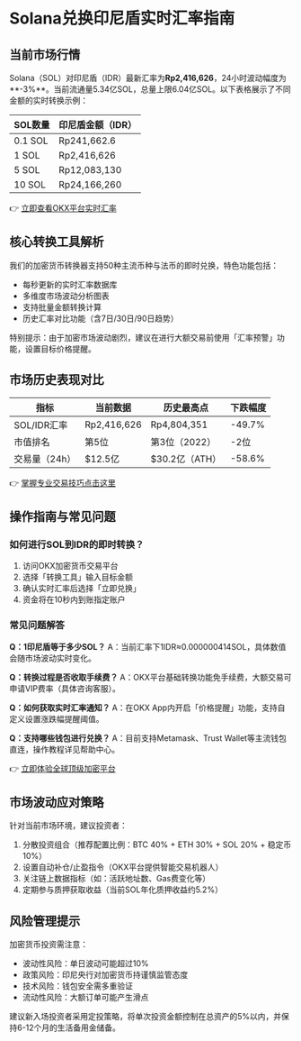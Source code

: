 # Solana兑换印尼盾实时汇率指南

## 当前市场行情
Solana（SOL）对印尼盾（IDR）最新汇率为**Rp2,416,626**，24小时波动幅度为**-3%**。当前流通量5.34亿SOL，总量上限6.04亿SOL。以下表格展示了不同金额的实时转换示例：

| SOL数量 | 印尼盾金额（IDR） |
|---------|-------------------|
| 0.1 SOL | Rp241,662.6       |
| 1 SOL   | Rp2,416,626       |
| 5 SOL   | Rp12,083,130      |
| 10 SOL  | Rp24,166,260      |

👉 [立即查看OKX平台实时汇率](https://bit.ly/okx_welcome)

## 核心转换工具解析
我们的加密货币转换器支持50种主流币种与法币的即时兑换，特色功能包括：
- 每秒更新的实时汇率数据库
- 多维度市场波动分析图表
- 支持批量金额转换计算
- 历史汇率对比功能（含7日/30日/90日趋势）

特别提示：由于加密市场波动剧烈，建议在进行大额交易前使用「汇率预警」功能，设置目标价格提醒。

## 市场历史表现对比
| 指标          | 当前数据       | 历史最高点     | 下跌幅度 |
|---------------|----------------|----------------|----------|
| SOL/IDR汇率   | Rp2,416,626    | Rp4,804,351    | -49.7%   |
| 市值排名      | 第5位          | 第3位（2022）  | -2位     |
| 交易量（24h） | $12.5亿        | $30.2亿（ATH） | -58.6%   |

👉 [掌握专业交易技巧点击这里](https://bit.ly/okx_welcome)

## 操作指南与常见问题

### 如何进行SOL到IDR的即时转换？
1. 访问OKX加密货币交易平台
2. 选择「转换工具」输入目标金额
3. 确认实时汇率后选择「立即兑换」
4. 资金将在10秒内到账指定账户

### 常见问题解答
**Q：1印尼盾等于多少SOL？**
A：当前汇率下1IDR≈0.000000414SOL，具体数值会随市场波动实时变化。

**Q：转换过程是否收取手续费？**
A：OKX平台基础转换功能免手续费，大额交易可申请VIP费率（具体咨询客服）。

**Q：如何获取实时汇率通知？**
A：在OKX App内开启「价格提醒」功能，支持自定义设置涨跌幅提醒阈值。

**Q：支持哪些钱包进行兑换？**
A：目前支持Metamask、Trust Wallet等主流钱包直连，操作教程详见帮助中心。

👉 [立即体验全球顶级加密平台](https://bit.ly/okx_welcome)

## 市场波动应对策略
针对当前市场环境，建议投资者：
1. 分散投资组合（推荐配置比例：BTC 40% + ETH 30% + SOL 20% + 稳定币10%）
2. 设置自动补仓/止盈指令（OKX平台提供智能交易机器人）
3. 关注链上数据指标（如：活跃地址数、Gas费变化等）
4. 定期参与质押获取收益（当前SOL年化质押收益约5.2%）

## 风险管理提示
加密货币投资需注意：
- 波动性风险：单日波动可能超过10%
- 政策风险：印尼央行对加密货币持谨慎监管态度
- 技术风险：钱包安全需多重验证
- 流动性风险：大额订单可能产生滑点

建议新入场投资者采用定投策略，将单次投资金额控制在总资产的5%以内，并保持6-12个月的生活备用金储备。